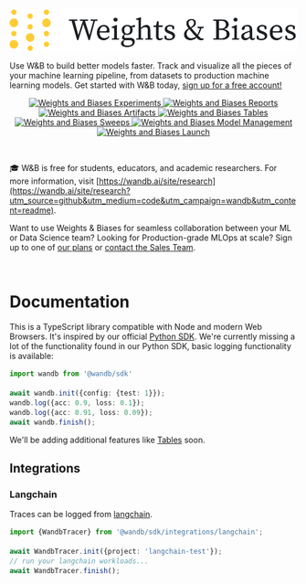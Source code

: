 <p align="center">
  <img src=".github/wb-logo-lightbg.png" width="600" alt="Weights & Biases" />
</p>

Use W&B to build better models faster. Track and visualize all the pieces of your machine learning pipeline, from datasets to production machine learning models. Get started with W&B today, [sign up for a free account!](https://wandb.com?utm_source=github&utm_medium=code&utm_campaign=wandb&utm_content=readme)

<p align='center'>
<a target="_blank" href="https://docs.wandb.ai/guides/track?utm_source=github&utm_medium=code&utm_campaign=wandb&utm_content=readme">
<picture>
  <source media="(prefers-color-scheme: dark)" srcset=".github/README/Product_Icons_dark_background/experiments_icon.svg" width="13.5%">
  <source media="(prefers-color-scheme: light)" srcset=".github/README/Product_Icons_light/experiments_icon.svg" width="13.5%">
  <img alt="Weights and Biases Experiments" src="">
</picture>
</a>
<a target="_blank" href="https://docs.wandb.ai/guides/reports?utm_source=github&utm_medium=code&utm_campaign=wandb&utm_content=readme">
<picture>
  <source media="(prefers-color-scheme: dark)" srcset=".github/README/Product_Icons_dark_background/reports_icon.svg" width="13.5%">
  <source media="(prefers-color-scheme: light)" srcset=".github/README/Product_Icons_light/reports_icon.svg" width="13.5%">
  <img alt="Weights and Biases Reports" src="">
</picture>
</a>
<a target="_blank" href="https://docs.wandb.ai/guides/artifacts?utm_source=github&utm_medium=code&utm_campaign=wandb&utm_content=readme">
<picture>
  <source media="(prefers-color-scheme: dark)" srcset=".github/README/Product_Icons_dark_background/artifacts_icon.svg" width="13.5%">
  <source media="(prefers-color-scheme: light)" srcset=".github/README/Product_Icons_light/artifacts_icon.svg" width="13.5%">
  <img alt="Weights and Biases Artifacts" src="">
</picture>
</a>
<a target="_blank" href="https://docs.wandb.ai/guides/data-vis?utm_source=github&utm_medium=code&utm_campaign=wandb&utm_content=readme">
<picture>
  <source media="(prefers-color-scheme: dark)" srcset=".github/README/Product_Icons_dark_background/tables_icon.svg" width="13.5%">
  <source media="(prefers-color-scheme: light)" srcset=".github/README/Product_Icons_light/tables_icon.svg" width="13.5%">
  <img alt="Weights and Biases Tables" src="">
</picture>
</a>
<a target="_blank" href="https://docs.wandb.ai/guides/sweeps?utm_source=github&utm_medium=code&utm_campaign=wandb&utm_content=readme">
<picture>
  <source media="(prefers-color-scheme: dark)" srcset=".github/README/Product_Icons_dark_background/sweeps_icon.svg" width="13.5%">
  <source media="(prefers-color-scheme: light)" srcset=".github/README/Product_Icons_light/sweeps_icon.svg" width="13.5%">
  <img alt="Weights and Biases Sweeps" src="">
</picture>
</a>
<a target="_blank" href="https://docs.wandb.ai/guides/models?utm_source=github&utm_medium=code&utm_campaign=wandb&utm_content=readme">
<picture>
  <source media="(prefers-color-scheme: dark)" srcset=".github/README/Product_Icons_dark_background/models_icon.svg" width="13.5%">
  <source media="(prefers-color-scheme: light)" srcset=".github/README/Product_Icons_light/models_icon.svg" width="13.5%">
  <img alt="Weights and Biases Model Management" src="">
</picture>
</a>
<a target="_blank" href="https://docs.wandb.ai/guides/launch?utm_source=github&utm_medium=code&utm_campaign=wandb&utm_content=readme">
<picture>
  <source media="(prefers-color-scheme: dark)" srcset=".github/README/Product_Icons_dark_background/launch_icon.svg" width="13.5%">
  <source media="(prefers-color-scheme: light)" srcset=".github/README/Product_Icons_light/launch_icon.svg" width="13.5%">
  <img alt="Weights and Biases Launch" src="">
</picture>
</a>
</p>

&nbsp;

🎓 W&B is free for students, educators, and academic researchers. For more information, visit [https://wandb.ai/site/research](https://wandb.ai/site/research?utm_source=github&utm_medium=code&utm_campaign=wandb&utm_content=readme).

Want to use Weights & Biases for seamless collaboration between your ML or Data Science team? Looking for Production-grade MLOps at scale? Sign up to one of [our plans](https://wandb.ai/site/pricing) or [contact the Sales Team](https://wandb.ai/site/contact).

&nbsp;

# Documentation

This is a TypeScript library compatible with Node and modern Web Browsers.  It's inspired by our official [Python SDK](https://docs.wandb.ai/?utm_source=github&utm_medium=code&utm_campaign=wandb&utm_content=documentation).  We're currently missing a lot of the functionality found in our Python SDK, basic logging functionality is available:

```typescript
import wandb from '@wandb/sdk'

await wandb.init({config: {test: 1}});
wandb.log({acc: 0.9, loss: 0.1});
wandb.log({acc: 0.91, loss: 0.09});
await wandb.finish();
```

We'll be adding additional features like [Tables](https://docs.wandb.ai/guides/data-vis?utm_source=github&utm_medium=code&utm_campaign=wandb&utm_content=readme) soon.

## Integrations

### Langchain

Traces can be logged from [langchain](https://github.com/hwchase17/langchainjs).

```typescript
import {WandbTracer} from '@wandb/sdk/integrations/langchain';

await WandbTracer.init({project: 'langchain-test'});
// run your langchain workloads...
await WandbTracer.finish();
```